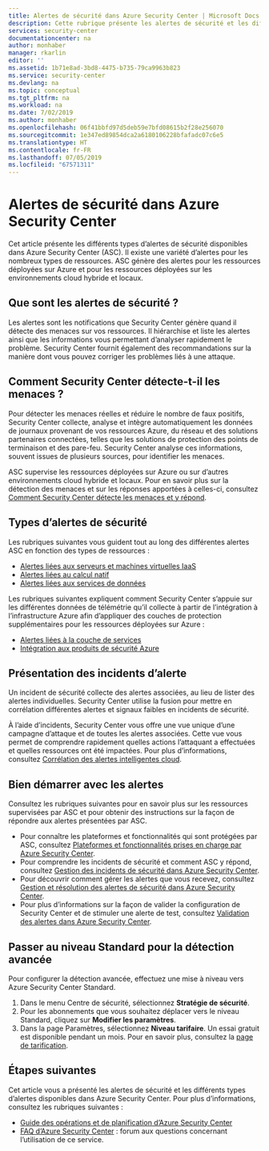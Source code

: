 ```yaml
---
title: Alertes de sécurité dans Azure Security Center | Microsoft Docs
description: Cette rubrique présente les alertes de sécurité et les différents types disponibles dans Azure Security Center.
services: security-center
documentationcenter: na
author: monhaber
manager: rkarlin
editor: ''
ms.assetid: 1b71e8ad-3bd8-4475-b735-79ca9963b823
ms.service: security-center
ms.devlang: na
ms.topic: conceptual
ms.tgt_pltfrm: na
ms.workload: na
ms.date: 7/02/2019
ms.author: monhaber
ms.openlocfilehash: 06f41bbfd97d5deb59e7bfd08615b2f28e256070
ms.sourcegitcommit: 1e347ed89854dca2a6180106228bfafadc07c6e5
ms.translationtype: HT
ms.contentlocale: fr-FR
ms.lasthandoff: 07/05/2019
ms.locfileid: "67571311"
---
```

# <a name="security-alerts-in-azure-security-center"></a>Alertes de sécurité dans Azure Security Center

Cet article présente les différents types d’alertes de sécurité disponibles dans Azure Security Center (ASC). Il existe une variété d’alertes pour les nombreux types de ressources. ASC génère des alertes pour les ressources déployées sur Azure et pour les ressources déployées sur les environnements cloud hybride et locaux. 

## <a name="what-are-security-alerts"></a>Que sont les alertes de sécurité ?

Les alertes sont les notifications que Security Center génère quand il détecte des menaces sur vos ressources. Il hiérarchise et liste les alertes ainsi que les informations vous permettant d’analyser rapidement le problème. Security Center fournit également des recommandations sur la manière dont vous pouvez corriger les problèmes liés à une attaque.

## <a name="how-does-security-center-detect-threats"></a>Comment Security Center détecte-t-il les menaces ?

Pour détecter les menaces réelles et réduire le nombre de faux positifs, Security Center collecte, analyse et intègre automatiquement les données de journaux provenant de vos ressources Azure, du réseau et des solutions partenaires connectées, telles que les solutions de protection des points de terminaison et des pare-feu. Security Center analyse ces informations, souvent issues de plusieurs sources, pour identifier les menaces.

ASC supervise les ressources déployées sur Azure ou sur d’autres environnements cloud hybride et locaux. Pour en savoir plus sur la détection des menaces et sur les réponses apportées à celles-ci, consultez [Comment Security Center détecte les menaces et y répond](security-center-detection-capabilities.md#asc-detects).

## <a name="security-alert-types"></a>Types d’alertes de sécurité

Les rubriques suivantes vous guident tout au long des différentes alertes ASC en fonction des types de ressources :

* [Alertes liées aux serveurs et machines virtuelles IaaS](security-center-alerts-iaas.md)
* [Alertes liées au calcul natif](security-center-alerts-compute.md)
* [Alertes liées aux services de données](security-center-alerts-data-services.md)

Les rubriques suivantes expliquent comment Security Center s’appuie sur les différentes données de télémétrie qu’il collecte à partir de l’intégration à l’infrastructure Azure afin d’appliquer des couches de protection supplémentaires pour les ressources déployées sur Azure :

* [Alertes liées à la couche de services](security-center-alerts-service-layer.md)
* [Intégration aux produits de sécurité Azure](security-center-alerts-integration.md)

## <a name="what-are-alert-incidents"></a>Présentation des incidents d’alerte

Un incident de sécurité collecte des alertes associées, au lieu de lister des alertes individuelles. Security Center utilise la fusion pour mettre en corrélation différentes alertes et signaux faibles en incidents de sécurité.

À l’aide d’incidents, Security Center vous offre une vue unique d’une campagne d’attaque et de toutes les alertes associées. Cette vue vous permet de comprendre rapidement quelles actions l’attaquant a effectuées et quelles ressources ont été impactées. Pour plus d’informations, consultez [Corrélation des alertes intelligentes cloud](security-center-alerts-cloud-smart.md).

## <a name="get-started-with-alerts"></a>Bien démarrer avec les alertes

Consultez les rubriques suivantes pour en savoir plus sur les ressources supervisées par ASC et pour obtenir des instructions sur la façon de répondre aux alertes présentées par ASC.

* Pour connaître les plateformes et fonctionnalités qui sont protégées par ASC, consultez [Plateformes et fonctionnalités prises en charge par Azure Security Center](security-center-os-coverage.md).  
* Pour comprendre les incidents de sécurité et comment ASC y répond, consultez [Gestion des incidents de sécurité dans Azure Security Center](security-center-incident.md). 
* Pour découvrir comment gérer les alertes que vous recevez, consultez [Gestion et résolution des alertes de sécurité dans Azure Security Center](security-center-managing-and-responding-alerts.md).
* Pour plus d’informations sur la façon de valider la configuration de Security Center et de stimuler une alerte de test, consultez [Validation des alertes dans Azure Security Center](security-center-alert-validation.md).  


## <a name="upgrade-to-standard-for-advanced-detections"></a>Passer au niveau Standard pour la détection avancée

Pour configurer la détection avancée, effectuez une mise à niveau vers Azure Security Center Standard. 

1. Dans le menu Centre de sécurité, sélectionnez **Stratégie de sécurité**.
2. Pour les abonnements que vous souhaitez déplacer vers le niveau Standard, cliquez sur **Modifier les paramètres**. 
3. Dans la page Paramètres, sélectionnez **Niveau tarifaire**. 
   Un essai gratuit est disponible pendant un mois. Pour en savoir plus, consultez la [page de tarification](https://azure.microsoft.com/pricing/details/security-center/). 

## <a name="next-steps"></a>Étapes suivantes

Cet article vous a présenté les alertes de sécurité et les différents types d’alertes disponibles dans Azure Security Center. Pour plus d’informations, consultez les rubriques suivantes :

* [Guide des opérations et de planification d’Azure Security Center](https://docs.microsoft.com/azure/security-center/security-center-planning-and-operations-guide)
* [FAQ d’Azure Security Center](https://docs.microsoft.com/azure/security-center/security-center-faq) : forum aux questions concernant l’utilisation de ce service.

